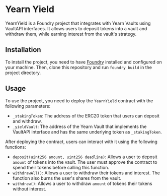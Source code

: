 # Yearn Yield

YearnYield is a Foundry project that integrates with Yearn Vaults using VaultAPI interfaces. It allows users to deposit tokens into a vault and withdraw them, while earning interest from the vault's strategy.

## Installation

To install the project, you need to have [Foundry](https://foundrydao.com/) installed and configured on your machine. Then, clone this repository and run `foundry build` in the project directory.

## Usage

To use the project, you need to deploy the `YearnYield` contract with the following parameters:

- `_stakingToken`: The address of the ERC20 token that users can deposit and withdraw.
- `_yieldVault`: The address of the Yearn Vault that implements the VaultAPI interface and has the same underlying token as `_stakingToken`.

After deploying the contract, users can interact with it using the following functions:

- `deposit(uint256 amount, uint256 deadline)`: Allows a user to deposit `amount` of tokens into the vault. The user must approve the contract to spend their tokens before calling this function.
- `withdrawAll()`: Allows a user to withdraw their tokens and interest. The function also burns the user's shares from the vault.
- `withdraw()`: Allows a user to withdraw `amount` of tokens their tokens without interest.
